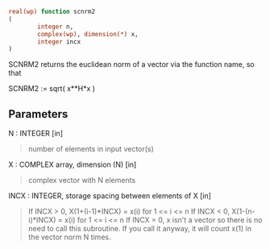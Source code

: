 ```fortran
real(wp) function scnrm2
(
        integer n,
        complex(wp), dimension(*) x,
        integer incx
)
```

SCNRM2 returns the euclidean norm of a vector via the function
name, so that

SCNRM2 := sqrt( x**H*x )

## Parameters
N : INTEGER [in]
> number of elements in input vector(s)

X : COMPLEX array, dimension (N) [in]
> complex vector with N elements

INCX : INTEGER, storage spacing between elements of X [in]
> If INCX > 0, X(1+(i-1)*INCX) = x(i) for 1 <= i <= n
> If INCX < 0, X(1-(n-i)*INCX) = x(i) for 1 <= i <= n
> If INCX = 0, x isn't a vector so there is no need to call
> this subroutine.  If you call it anyway, it will count x(1)
> in the vector norm N times.
